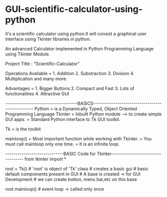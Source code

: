 # GUI-scientific-calculator-using-python
it's a scientific calculator using python.It will consist a  graphical user interface using Tkinter  libraries in python.

An advanced Calculator implemented in Python Programming Language using Tkinter Module.

Project Title : "Scientific-Calculator"

Operations Available = 1. Addition 
                       2. Substraction 
                       3. Division 
                       4. Multiplication and many more.

Advantages = 1. Bigger Buttons 
             2. Compact and Fast 
             3. Lots of functionalities
             4. Attractive GUI

------------------------------------BASICS------------------------------------------------
Python = is a Dynamically Typed, Object Oriented Programming Language
Tkinter = Inbuilt Python module --> to create simple GUI apps.
        = Standard Python interface to Tk GUI toolkit.

Tk = is the toolkit

mainloop() = Most important function while working with Tkinter. = You must call mainloop only one time. = It is an infinite loop.

-----------------------------BASIC Code for Tkinter---------------------------------- 
from tkinter import *

root = Tk()                 # 'root' is object of 'Tk' class 
                            # creates a basic gui 
                            # basic default compoments present in GUI
                            # A base is created -> for GUI Development # we can create button, menu bar,etc on this base

root.mainloop() # event loop -> called only once
